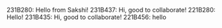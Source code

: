 231B280: Hello from Sakshi!
231B437: Hi, good to collaborate!
221B280: Hello!
231B435: Hi, good to collaborate!
221B456: hello

